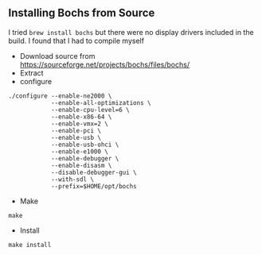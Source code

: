 ## Installing Bochs from Source
I tried `brew install bochs` but there were no display drivers included
in the build. I found that I had to compile myself
* Download source from https://sourceforge.net/projects/bochs/files/bochs/
* Extract
* configure
```commandline
./configure --enable-ne2000 \
            --enable-all-optimizations \
            --enable-cpu-level=6 \
            --enable-x86-64 \
            --enable-vmx=2 \
            --enable-pci \
            --enable-usb \
            --enable-usb-ohci \
            --enable-e1000 \
            --enable-debugger \
            --enable-disasm \
            --disable-debugger-gui \
            --with-sdl \
            --prefix=$HOME/opt/bochs
```
* Make
```commandline
make
```
* Install
```commandline
make install
```